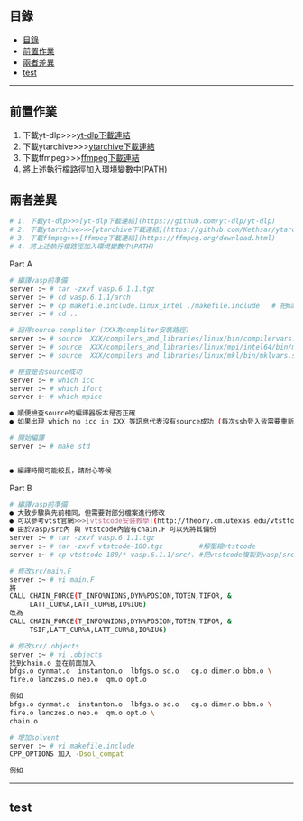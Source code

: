 ## 目錄
* [目錄](#目錄)
* [前置作業](#前置作業)
* [兩者差異](#兩者差異)
* [test](#test)
---

## 前置作業

1. 下載yt-dlp>>>[yt-dlp下載連結](https://github.com/yt-dlp/yt-dlp) 
2. 下載ytarchive>>>[ytarchive下載連結](https://github.com/Kethsar/ytarchive) 
3. 下載ffmpeg>>>[ffmpeg下載連結](https://ffmpeg.org/download.html)
4. 將上述執行檔路徑加入環境變數中(PATH)

## 兩者差異
```bash
# 1. 下載yt-dlp>>>[yt-dlp下載連結](https://github.com/yt-dlp/yt-dlp) 
# 2. 下載ytarchive>>>[ytarchive下載連結](https://github.com/Kethsar/ytarchive) 
# 3. 下載ffmpeg>>>[ffmpeg下載連結](https://ffmpeg.org/download.html)
# 4. 將上述執行檔路徑加入環境變數中(PATH)

```

Part A
```bash
# 編譯vasp前準備
server :~ # tar -zxvf vasp.6.1.1.tgz
server :~ # cd vasp.6.1.1/arch
server :~ # cp makefile.include.linux_intel ./makefile.include   # 把makefile.include.linux_intel複製到上一層並重新命名
server :~ # cd ..
```

```bash
# 記得source compliter (XXX為compliter安裝路徑)
server :~ # source  XXX/compilers_and_libraries/linux/bin/compilervars.sh intel64
server :~ # source  XXX/compilers_and_libraries/linux/mpi/intel64/bin/mpivars.sh
server :~ # source  XXX/compilers_and_libraries/linux/mkl/bin/mklvars.sh intel64

# 檢查是否source成功
server :~ # which icc
server :~ # which ifort
server :~ # which mpicc

● 順便檢查source的編譯器版本是否正確
● 如果出現 which no icc in XXX 等訊息代表沒有source成功 (每次ssh登入皆需要重新source)

# 開始編譯
server :~ # make std


● 編譯時間可能較長，請耐心等候
```

Part B
```bash
# 編譯vasp前準備
● 大致步驟與先前相同，但需要對部分檔案進行修改
● 可以參考vtst官網>>>[vtstcode安裝教學](http://theory.cm.utexas.edu/vtsttools/installation.html) 
● 由於vasp/src內 與 vtstcode內皆有chain.F 可以先將其備份
server :~ # tar -zxvf vasp.6.1.1.tgz
server :~ # tar -zxvf vtstcode-180.tgz         #解壓縮vtstcode
server :~ # cp vtstcode-180/* vasp.6.1.1/src/. #把vtstcode複製到vasp/src內
```

```bash
# 修改src/main.F
server :~ # vi main.F
將
CALL CHAIN_FORCE(T_INFO%NIONS,DYN%POSION,TOTEN,TIFOR, &
     LATT_CUR%A,LATT_CUR%B,IO%IU6)
改為
CALL CHAIN_FORCE(T_INFO%NIONS,DYN%POSION,TOTEN,TIFOR, &
     TSIF,LATT_CUR%A,LATT_CUR%B,IO%IU6)
```


```bash
# 修改src/.objects
server :~ # vi .objects
找到chain.o 並在前面加入
bfgs.o dynmat.o  instanton.o  lbfgs.o sd.o   cg.o dimer.o bbm.o \
fire.o lanczos.o neb.o  qm.o opt.o

例如
bfgs.o dynmat.o  instanton.o  lbfgs.o sd.o   cg.o dimer.o bbm.o \
fire.o lanczos.o neb.o  qm.o opt.o \
chain.o

```

```bash
# 增加solvent
server :~ # vi makefile.include
CPP_OPTIONS 加入 -Dsol_compat

例如

```

---

## test
